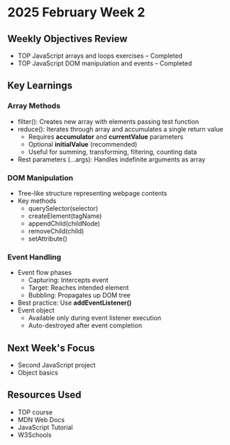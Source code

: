 # 2025 February Week 2

## Weekly Objectives Review
- TOP JavaScript arrays and loops exercises – Completed
- TOP JavaScript DOM manipulation and events – Completed

## Key Learnings
### Array Methods
- filter(): Creates new array with elements passing test function
- reduce(): Iterates through array and accumulates a single return value
  - Requires **accumulator** and **currentValue** parameters
  - Optional **initialValue** (recommended)
  - Useful for summing, transforming, filtering, counting data
- Rest parameters (...args): Handles indefinite arguments as array

### DOM Manipulation
- Tree-like structure representing webpage contents
- Key methods
  - querySelector(selector)
  - createElement(tagName)
  - appendChild(childNode)
  - removeChild(child)
  - setAttribute()

### Event Handling
- Event flow phases
  - Capturing: Intercepts event
  - Target: Reaches intended element
  - Bubbling: Propagates up DOM tree
- Best practice: Use **addEventListener()**
- Event object
  - Available only during event listener execution
  - Auto-destroyed after event completion

## Next Week's Focus
- Second JavaScript project
- Object basics

## Resources Used
- TOP course
- MDN Web Docs
- JavaScript Tutorial
- W3Schools
